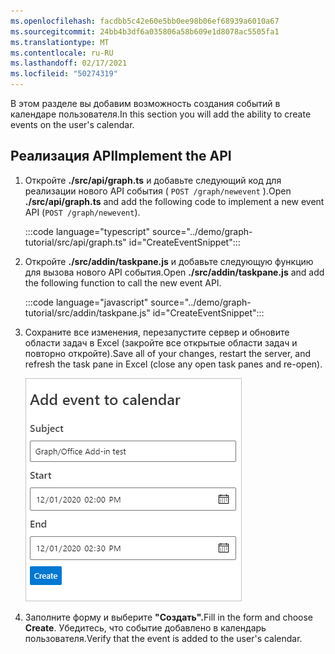 ```yaml
---
ms.openlocfilehash: facdbb5c42e60e5bb0ee98b06ef68939a6010a67
ms.sourcegitcommit: 24bb4b3df6a035806a58b609e1d8078ac5505fa1
ms.translationtype: MT
ms.contentlocale: ru-RU
ms.lasthandoff: 02/17/2021
ms.locfileid: "50274319"
---
```

<!-- markdownlint-disable MD002 MD041 -->

<span data-ttu-id="da7cf-101">В этом разделе вы добавим возможность создания событий в календаре пользователя.</span><span class="sxs-lookup"><span data-stu-id="da7cf-101">In this section you will add the ability to create events on the user's calendar.</span></span>

## <a name="implement-the-api"></a><span data-ttu-id="da7cf-102">Реализация API</span><span class="sxs-lookup"><span data-stu-id="da7cf-102">Implement the API</span></span>

1. <span data-ttu-id="da7cf-103">Откройте **./src/api/graph.ts** и добавьте следующий код для реализации нового API события ( `POST /graph/newevent` ).</span><span class="sxs-lookup"><span data-stu-id="da7cf-103">Open **./src/api/graph.ts** and add the following code to implement a new event API (`POST /graph/newevent`).</span></span>

    :::code language="typescript" source="../demo/graph-tutorial/src/api/graph.ts" id="CreateEventSnippet":::

1. <span data-ttu-id="da7cf-104">Откройте **./src/addin/taskpane.js** и добавьте следующую функцию для вызова нового API события.</span><span class="sxs-lookup"><span data-stu-id="da7cf-104">Open **./src/addin/taskpane.js** and add the following function to call the new event API.</span></span>

    :::code language="javascript" source="../demo/graph-tutorial/src/addin/taskpane.js" id="CreateEventSnippet":::

1. <span data-ttu-id="da7cf-105">Сохраните все изменения, перезапустите сервер и обновите области задач в Excel (закройте все открытые области задач и повторно откройте).</span><span class="sxs-lookup"><span data-stu-id="da7cf-105">Save all of your changes, restart the server, and refresh the task pane in Excel (close any open task panes and re-open).</span></span>

    ![Снимок экрана формы создания события](images/create-event-ui.png)

1. <span data-ttu-id="da7cf-107">Заполните форму и выберите **"Создать".**</span><span class="sxs-lookup"><span data-stu-id="da7cf-107">Fill in the form and choose **Create**.</span></span> <span data-ttu-id="da7cf-108">Убедитесь, что событие добавлено в календарь пользователя.</span><span class="sxs-lookup"><span data-stu-id="da7cf-108">Verify that the event is added to the user's calendar.</span></span>
